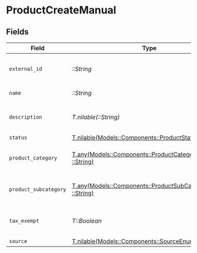 # ProductCreateManual


## Fields

| Field                                                                                                                       | Type                                                                                                                        | Required                                                                                                                    | Description                                                                                                                 |
| --------------------------------------------------------------------------------------------------------------------------- | --------------------------------------------------------------------------------------------------------------------------- | --------------------------------------------------------------------------------------------------------------------------- | --------------------------------------------------------------------------------------------------------------------------- |
| `external_id`                                                                                                               | *::String*                                                                                                                  | :heavy_check_mark:                                                                                                          | A unique external identifier for the product.                                                                               |
| `name`                                                                                                                      | *::String*                                                                                                                  | :heavy_check_mark:                                                                                                          | The name of the product.                                                                                                    |
| `description`                                                                                                               | *T.nilable(::String)*                                                                                                       | :heavy_minus_sign:                                                                                                          | A description of the product.                                                                                               |
| `status`                                                                                                                    | [T.nilable(Models::Components::ProductStatusEnum)](../../models/shared/productstatusenum.md)                                | :heavy_minus_sign:                                                                                                          | N/A                                                                                                                         |
| `product_category`                                                                                                          | [T.any(Models::Components::ProductCategoryEnum, ::String)](../../models/shared/productcreatemanualproductcategory.md)       | :heavy_check_mark:                                                                                                          | The high-level category of the product.                                                                                     |
| `product_subcategory`                                                                                                       | [T.any(Models::Components::ProductSubCategoryEnum, ::String)](../../models/shared/productcreatemanualproductsubcategory.md) | :heavy_check_mark:                                                                                                          | The subcategory of the product.                                                                                             |
| `tax_exempt`                                                                                                                | *T::Boolean*                                                                                                                | :heavy_check_mark:                                                                                                          | Specifies whether the product is tax-exempt.                                                                                |
| `source`                                                                                                                    | [T.nilable(Models::Components::SourceEnum)](../../models/shared/sourceenum.md)                                              | :heavy_minus_sign:                                                                                                          | N/A                                                                                                                         |